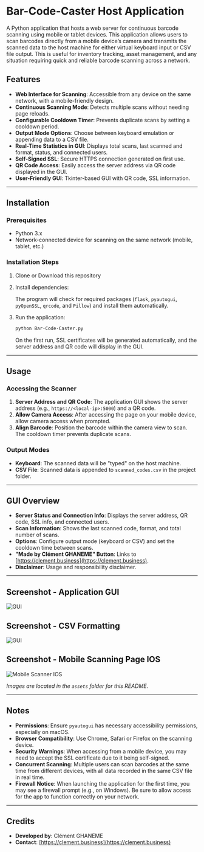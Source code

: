 # Bar-Code-Caster Host Application

A Python application that hosts a web server for continuous barcode scanning using mobile or tablet devices. This application allows users to scan barcodes directly from a mobile device’s camera and transmits the scanned data to the host machine for either virtual keyboard input or CSV file output. This is useful for inventory tracking, asset management, and any situation requiring quick and reliable barcode scanning across a network.

## Features

- **Web Interface for Scanning**: Accessible from any device on the same network, with a mobile-friendly design.
- **Continuous Scanning Mode**: Detects multiple scans without needing page reloads.
- **Configurable Cooldown Timer**: Prevents duplicate scans by setting a cooldown period.
- **Output Mode Options**: Choose between keyboard emulation or appending data to a CSV file.
- **Real-Time Statistics in GUI**: Displays total scans, last scanned and format, status, and connected users.
- **Self-Signed SSL**: Secure HTTPS connection generated on first use.
- **QR Code Access**: Easily access the server address via QR code displayed in the GUI.
- **User-Friendly GUI**: Tkinter-based GUI with QR code, SSL information.
---

## Installation

### Prerequisites

- Python 3.x
- Network-connected device for scanning on the same network (mobile, tablet, etc.)

### Installation Steps

1. Clone or Download this repository

2. Install dependencies:

   The program will check for required packages (`flask`, `pyautogui`, `pyOpenSSL`, `qrcode`, and `Pillow`) and install them automatically.

4. Run the application:
    ```bash
    python Bar-Code-Caster.py
    ```
   On the first run, SSL certificates will be generated automatically, and the server address and QR code will display in the GUI.

---

## Usage

### Accessing the Scanner

1. **Server Address and QR Code**: The application GUI shows the server address (e.g., `https://<local-ip>:5000`) and a QR code.
2. **Allow Camera Access**: After accessing the page on your mobile device, allow camera access when prompted.
3. **Align Barcode**: Position the barcode within the camera view to scan. The cooldown timer prevents duplicate scans.

### Output Modes

- **Keyboard**: The scanned data will be "typed" on the host machine.
- **CSV File**: Scanned data is appended to `scanned_codes.csv` in the project folder.

---

## GUI Overview

- **Server Status and Connection Info**: Displays the server address, QR code, SSL info, and connected users.
- **Scan Information**: Shows the last scanned code, format, and total number of scans.
- **Options**: Configure output mode (keyboard or CSV) and set the cooldown time between scans.
- **"Made by Clément GHANEME" Button**: Links to [https://clement.business](https://clement.business).
- **Disclaimer**: Usage and responsibility disclaimer.

---

## Screenshot - Application GUI

![GUI](assets/app.png)

## Screenshot - CSV Formatting

![GUI](assets/data_csv.png)

## Screenshot - Mobile Scanning Page IOS

![Mobile Scanner IOS](assets/ios.jpg)

*Images are located in the `assets` folder for this README.*

---

## Notes

- **Permissions**: Ensure `pyautogui` has necessary accessibility permissions, especially on macOS.
- **Browser Compatibility**: Use Chrome, Safari or Firefox on the scanning device.
- **Security Warnings**: When accessing from a mobile device, you may need to accept the SSL certificate due to it being self-signed.
- **Concurrent Scanning**: Multiple users can scan barcodes at the same time from different devices, with all data recorded in the same CSV file in real time.
- **Firewall Notice**: When launching the application for the first time, you may see a firewall prompt (e.g., on Windows). Be sure to allow access for the app to function correctly on your network.

---

## Credits

- **Developed by**: Clément GHANEME
- **Contact**: [https://clement.business](https://clement.business)

